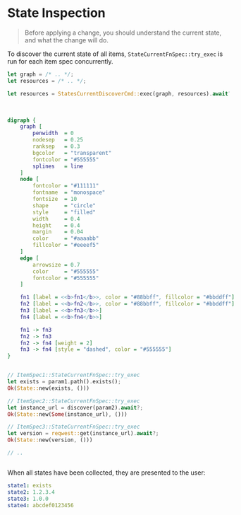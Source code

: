 # State Inspection

> Before applying a change, you should understand the current state, and what the change will do.

To discover the current state of all items, `StateCurrentFnSpec::try_exec` is run for each item spec concurrently.

```rust ,ignore
let graph = /* .. */;
let resources = /* .. */;

let resources = StatesCurrentDiscoverCmd::exec(graph, resources).await?;
```

<div style="display: inline-block; padding: 0px 20px 0px 0px;">
<br />

```dot process
digraph {
    graph [
        penwidth  = 0
        nodesep   = 0.25
        ranksep   = 0.3
        bgcolor   = "transparent"
        fontcolor = "#555555"
        splines   = line
    ]
    node [
        fontcolor = "#111111"
        fontname  = "monospace"
        fontsize  = 10
        shape     = "circle"
        style     = "filled"
        width     = 0.4
        height    = 0.4
        margin    = 0.04
        color     = "#aaaabb"
        fillcolor = "#eeeef5"
    ]
    edge [
        arrowsize = 0.7
        color     = "#555555"
        fontcolor = "#555555"
    ]

    fn1 [label = <<b>fn1</b>>, color = "#88bbff", fillcolor = "#bbddff"]
    fn2 [label = <<b>fn2</b>>, color = "#88bbff", fillcolor = "#bbddff"]
    fn3 [label = <<b>fn3</b>>]
    fn4 [label = <<b>fn4</b>>]

    fn1 -> fn3
    fn2 -> fn3
    fn2 -> fn4 [weight = 2]
    fn3 -> fn4 [style = "dashed", color = "#555555"]
}
```

</div>
<div style="display: inline-block; vertical-align: top;">

```rust ,ignore
// ItemSpec1::StateCurrentFnSpec::try_exec
let exists = param1.path().exists();
Ok(State::new(exists, ()))

// ItemSpec2::StateCurrentFnSpec::try_exec
let instance_url = discover(param2).await?;
Ok(State::new(Some(instance_url), ()))

// ItemSpec3::StateCurrentFnSpec::try_exec
let version = reqwest::get(instance_url).await?;
Ok(State::new(version, ()))

// ..
```

</div>

When all states have been collected, they are presented to the user:

```yaml
state1: exists
state2: 1.2.3.4
state3: 1.0.0
state4: abcdef0123456
```
